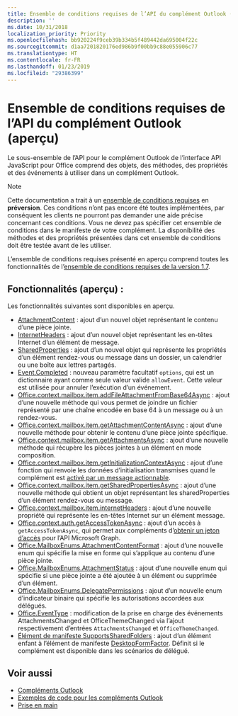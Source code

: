 ```yaml
---
title: Ensemble de conditions requises de l’API du complément Outlook (aperçu)
description: ''
ms.date: 10/31/2018
localization_priority: Priority
ms.openlocfilehash: bb920224f9ceb39b334b5f489442da695004f22c
ms.sourcegitcommit: d1aa7201820176ed986b9f00bb9c88e055906c77
ms.translationtype: HT
ms.contentlocale: fr-FR
ms.lasthandoff: 01/23/2019
ms.locfileid: "29386399"
---
```

# <a name="outlook-add-in-api-preview-requirement-set"></a>Ensemble de conditions requises de l’API du complément Outlook (aperçu)

Le sous-ensemble de l’API pour le complément Outlook de l’interface API JavaScript pour Office comprend des objets, des méthodes, des propriétés et des événements à utiliser dans un complément Outlook.

> [!NOTE]
> Cette documentation a trait à un [ensemble de conditions requises](/office/dev/add-ins/reference/requirement-sets/outlook-api-requirement-sets) en **préversion**. Ces conditions n’ont pas encore été toutes implémentées, par conséquent les clients ne pourront pas demander une aide précise concernant ces conditions. Vous ne devez pas spécifier cet ensemble de conditions dans le manifeste de votre complément. La disponibilité des méthodes et des propriétés présentées dans cet ensemble de conditions doit être testée avant de les utiliser.

L’ensemble de conditions requises présenté en aperçu comprend toutes les fonctionnalités de l’[ensemble de conditions requises de la version 1.7](../requirement-set-1.7/outlook-requirement-set-1.7.md).

## <a name="features-in-preview"></a>Fonctionnalités (aperçu) :

Les fonctionnalités suivantes sont disponibles en aperçu.

- [AttachmentContent](/javascript/api/outlook/office.attachmentcontent) : ajout d’un nouvel objet représentant le contenu d’une pièce jointe.
- [InternetHeaders](/javascript/api/outlook/office.internetheaders) : ajout d’un nouvel objet représentant les en-têtes Internet d’un élément de message.
- [SharedProperties](/javascript/api/outlook/office.sharedproperties) : ajout d’un nouvel objet qui représente les propriétés d’un élément rendez-vous ou message dans un dossier, un calendrier ou une boîte aux lettres partagés.
- [Event.Completed](/javascript/api/office/office.addincommands.event#completed-options-) : nouveau paramètre facultatif `options`, qui est un dictionnaire ayant comme seule valeur valide `allowEvent`. Cette valeur est utilisée pour annuler l’exécution d’un événement.
- [Office.context.mailbox.item.addFileAttachmentFromBase64Async](office.context.mailbox.item.md#addfileattachmentfrombase64asyncbase64file-attachmentname-options-callback) : ajout d’une nouvelle méthode qui vous permet de joindre un fichier représenté par une chaîne encodée en base 64 à un message ou à un rendez-vous.
- [Office.context.mailbox.item.getAttachmentContentAsync](office.context.mailbox.item.md#getattachmentcontentasyncattachmentid-options-callback--attachmentcontentjavascriptapioutlookofficeattachmentcontent) : ajout d’une nouvelle méthode pour obtenir le contenu d’une pièce jointe spécifique.
- [Office.context.mailbox.item.getAttachmentsAsync](office.context.mailbox.item.md#getattachmentsasyncoptions-callback--arrayattachmentdetailsjavascriptapioutlookofficeattachmentdetails) : ajout d’une nouvelle méthode qui récupère les pièces jointes à un élément en mode composition.
- [Office.context.mailbox.item.getInitializationContextAsync](office.context.mailbox.item.md#getinitializationcontextasyncoptions-callback) : ajout d’une fonction qui renvoie les données d’initialisation transmises quand le complément est [activé par un message actionnable](https://docs.microsoft.com/outlook/actionable-messages/invoke-add-in-from-actionable-message).
- [Office.context.mailbox.item.getSharedPropertiesAsync](office.context.mailbox.item.md#getsharedpropertiesasyncoptions-callback) : ajout d’une nouvelle méthode qui obtient un objet représentant les sharedProperties d’un élément rendez-vous ou message.
- [Office.context.mailbox.item.internetHeaders](office.context.mailbox.item.md#internetheaders-internetheadersjavascriptapioutlookofficeinternetheaders) : ajout d’une nouvelle propriété qui représente les en-têtes Internet sur un élément message.
- [Office.context.auth.getAccessTokenAsync](https://docs.microsoft.com/office/dev/add-ins/develop/sso-in-office-add-ins#sso-api-reference) : ajout d’un accès à `getAccessTokenAsync`, qui permet aux compléments d’[obtenir un jeton d’accès](https://docs.microsoft.com/outlook/add-ins/authenticate-a-user-with-an-sso-token) pour l’API Microsoft Graph.
- [Office.MailboxEnums.AttachmentContentFormat](/javascript/api/outlook/office.mailboxenums.attachmentcontentformat) : ajout d’une nouvelle enum qui spécifie la mise en forme qui s’applique au contenu d’une pièce jointe.
- [Office.MailboxEnums.AttachmentStatus](/javascript/api/outlook/office.mailboxenums.attachmentstatus) : ajout d’une nouvelle enum qui spécifie si une pièce jointe a été ajoutée à un élément ou supprimée d’un élément.
- [Office.MailboxEnums.DelegatePermissions](/javascript/api/outlook/office.mailboxenums.delegatepermissions) : ajout d’un nouvelle enum d’indicateur binaire qui spécifie les autorisations accordées aux délégués.
- [Office.EventType](/javascript/api/office/office.eventtype) : modification de la prise en charge des événements AttachmentsChanged et OfficeThemeChanged via l’ajout respectivement d’entrées `AttachmentsChanged` et `OfficeThemeChanged`.
- [Élément de manifeste SupportsSharedFolders](../../manifest/supportssharedfolders.md) : ajout d’un élément enfant à l’élément de manifeste [DesktopFormFactor](../../manifest/desktopformfactor.md). Définit si le complément est disponible dans les scénarios de délégué.

## <a name="see-also"></a>Voir aussi

- [Compléments Outlook](https://docs.microsoft.com/outlook/add-ins/)
- [Exemples de code pour les compléments Outlook](https://developer.microsoft.com/outlook/gallery/?filterBy=Outlook,Samples,Add-ins)
- [Prise en main](https://docs.microsoft.com/outlook/add-ins/quick-start)
